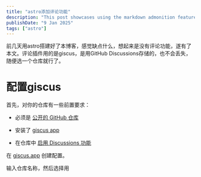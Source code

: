 ```yaml
---
title: "astro添加评论功能"
description: "This post showcases using the markdown admonition feature in Astro Cactus"
publishDate: "9 Jan 2025"
tags: ["astro"]
---
```


前几天用astro搭建好了本博客，感觉缺点什么，想起来是没有评论功能，遂有了本文。评论插件用的是giscus，是用GitHub Discussions存储的，也不会丢失，随便选一个仓库就行了。

# 配置giscus

首先，对你的仓库有一些前置要求：
- 必须是 [公开的 GitHub 仓库](https://docs.github.com/en/repositories/managing-your-repositorys-settings-and-features/managing-repository-settings/setting-repository-visibility#making-a-repository-public)

- 安装了 [giscus app](https://github.com/apps/giscus)

- 在仓库中 [启用 Discussions 功能](https://docs.github.com/en/repositories/managing-your-repositorys-settings-and-features/enabling-features-for-your-repository/enabling-or-disabling-github-discussions-for-a-repository)



在 [giscus.app](https://giscus.app) 创建配置。



输入仓库名称，然后选择用<title>做映射，它会作为discussion的标题。

![](https://roim-picx-9nr.pages.dev/rest/bcZnImK.png)

分类选择 announcements。

启用以下特性：

- reaction

- 评论输入框在上方

- 懒加载

主题暂时选择dark，下面再讲主题的配置。

配置好后会得到一段代码

```

<script src="https://giscus.app/client.js"

​        data-repo="faust6312/astroblog"

​        data-repo-id="R_kgDONnB1Tadawadadadg"

​        data-category="Announcements"

​        data-category-id="DIC_kwDONnB1Ts4Cldawdada1Oz"

​        data-mapping="title"

​        data-strict="0"

​        data-reactions-enabled="1"

​        data-emit-metadata="0"

​        data-input-position="top"

​        data-theme="dark"

​        data-lang="en"

​        data-loading="lazy"

​        crossorigin="anonymous"

​        async>

</script>

```

# 配置主题亮暗切换

由于博客网站是可以切换黑暗/明亮主题的，所以我们这里安装了 @giscus/react。



在 Astro 中，还需要安装 React 集成。

先把仓库克隆下来：

![](https://roim-picx-9nr.pages.dev/rest/6DZMImK.png)

然后执行：

```

pnpm install

npx astro add react

pnpm i @giscus/react

```

创建Comment.tsx

```



import * as React from 'react';

import Giscus from '@giscus/react';



const id = 'inject-comments';



const Comments = () => {

  const [mounted, setMounted] = React.useState(false);



  React.useEffect(() => {

​    setMounted(true);

  }, []);



  return (

    <div id={id} className="w-full">

​      {mounted ? (

​        <Giscus

​          id={id}

​          repo="username/repo"

​          repoId="R_kgDOKeudTw"

​          category="Announcements"

​          categoryId="DIC_kwDOKeudT84Cch4W"

​          mapping="title"

​          reactionsEnabled="1"

​          emitMetadata="0"

​          inputPosition="top"

​          lang="zh-CN"

​          loading="lazy"

​          theme="dark"

​        />

​      ) : null}

​    </div>

  );

};



export default Comments;

```

路径在-->src/components/Comment.tsx



配置主题切换

```

import * as React from 'react'

import Giscus from '@giscus/react'



const id = 'inject-comments'



// 获取 localStorage 中 theme 的值

function getSavedTheme() {

  return window.localStorage.getItem('theme')

}



// 获取系统主题

function getSystemTheme() {

  return window.matchMedia('(prefers-color-scheme: dark)').matches ? 'dark' : 'light'

}



const Comments = () => {

  const [mounted, setMounted] = React.useState(false)

  const [theme, setTheme] = React.useState('light')



  React.useEffect(() => {

​    const theme = getSavedTheme() || getSystemTheme()

​    setTheme(theme)

​    // 监听主题变化

​    const observer = new MutationObserver(() => {

​      setTheme(getSavedTheme())

​    })

​    observer.observe(document.documentElement, {

​      attributes: true,

​      attributeFilter: ['data-theme'],

​    })



​    // 取消监听

​    return () => {

​      observer.disconnect()

​    }

  }, [])



  React.useEffect(() => {

​    setMounted(true)

  }, [])



  return (

    <div id={id} className="w-full">

​      {mounted ? (

​        <Giscus

​          id={id}

​          repo="username/repo"

​          repoId="R_kgDOKeudTw"

​          category="Announcements"

​          categoryId="DIC_kwDOKeudT84Cch4W"

​          mapping="title"

​          reactionsEnabled="1"

​          emitMetadata="0"

​          inputPosition="top"

​          lang="zh-CN"

​          loading="lazy"

​          theme={theme}

​        />

​      ) : null}

​    </div>

  )

}



export default Comments

```

导入组件

```

---

import Comments from "@components/Comment";

---

<!-- 使用 client:only 指令 -->

<Comments client:only="react" />



```

路径为-->src/layouts/BlogPost.astro



然后把配置好的文件，直接push到仓库，重新部署一下就OK了。

效果图：

![](https://roim-picx-9nr.pages.dev/rest/M0ZQImK.png)
